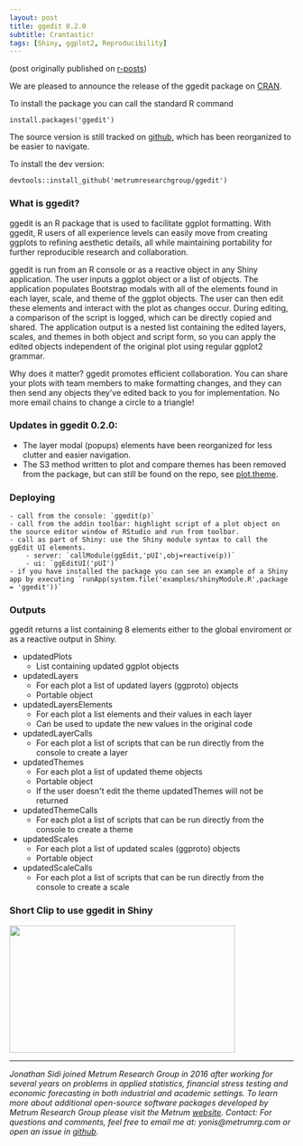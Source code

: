 ```yaml
---
layout: post
title: ggedit 0.2.0
subtitle: Crantastic!
tags: [Shiny, ggplot2, Reproducibility]
---
```


(post originally published on [r-posts](http://r-posts.com/ggedit-0-2-0-is-now-on-cran/))

We are pleased to announce the release of the ggedit package on [CRAN](https://cran.r-project.org/web/packages/ggedit/index.html). 

To install the package you can call the standard R command

```
install.packages('ggedit')
```
The source version is still tracked on [github](https://github.com/metrumresearchgroup/ggedit), which has been reorganized to be easier to navigate. 

To install the dev version:

```
devtools::install_github('metrumresearchgroup/ggedit')
```

### What is ggedit?

ggedit is an R package that is used to facilitate ggplot formatting. With ggedit, R users of all experience levels can easily move from creating ggplots to refining aesthetic details, all while maintaining portability for further reproducible research and collaboration. 

ggedit is run from an R console or as a reactive object in any Shiny application. The user inputs a ggplot object or a list of objects. The application populates Bootstrap modals with all of the elements found in each layer, scale, and theme of the ggplot objects. The user can then edit these elements and interact with the plot as changes occur. During editing, a comparison of the script is logged, which can be directly copied and shared. The application output is a nested list containing the edited layers, scales, and themes in both object and script form, so you can apply the edited objects independent of the original plot using regular ggplot2 grammar. 

Why does it matter? ggedit promotes efficient collaboration. You can share your plots with team members to make formatting changes, and they can then send any objects they’ve edited back to you for implementation. No more email chains to change a circle to a triangle!

### Updates in ggedit 0.2.0:

  - The layer modal (popups) elements have been reorganized for less clutter and easier navigation.
  - The S3 method written to plot and compare themes has been removed from the package, but can still be found on the repo, see [plot.theme](https://github.com/metrumresearchgroup/ggedit/blob/master/Miscellaneous/Utilities/plot.theme.R).

### Deploying

    - call from the console: `ggedit(p)`
    - call from the addin toolbar: highlight script of a plot object on the source editor window of RStudio and run from toolbar.
    - call as part of Shiny: use the Shiny module syntax to call the ggEdit UI elements.
        - server: `callModule(ggEdit,'pUI',obj=reactive(p))`
        - ui: `ggEditUI('pUI')`
    - if you have installed the package you can see an example of a Shiny app by executing `runApp(system.file('examples/shinyModule.R',package = 'ggedit'))`
    

### Outputs

ggedit returns a list containing 8 elements either to the global enviroment or as a reactive output in Shiny.

  - updatedPlots
    - List containing updated ggplot objects
  - updatedLayers
    - For each plot a list of updated layers (ggproto) objects
    - Portable object
  - updatedLayersElements
    - For each plot a list elements and their values in each layer
    - Can be used to update the new values in the original code
  - updatedLayerCalls
    - For each plot a list of scripts that can be run directly from the console to create a layer
  - updatedThemes
    - For each plot a list of updated theme objects
    - Portable object
    - If the user doesn't edit the theme updatedThemes will not be returned
  - updatedThemeCalls
    - For each plot a list of scripts that can be run directly from the console to create a theme
  - updatedScales
    - For each plot a list of updated scales (ggproto) objects
    - Portable object
  - updatedScaleCalls
      - For each plot a list of scripts that can be run directly from the console to create a scale

### Short Clip to use ggedit in Shiny

<p><a href="https://www.youtube.com/embed/pJ1kbd_OVwg"><img src="http://img.youtube.com/vi/pJ1kbd_OVwg/0.jpg?image_play_button_size=2x&amp;image_crop_resized=960x540&amp;image_play_button=1&amp;image_play_button_color=71aadbe0" width="400" height="225" style="width: 400px; height: 225px;"></a></p>

<hr>
<em>
Jonathan Sidi joined Metrum Research Group in 2016 after working for several years on problems in applied statistics, financial stress testing and economic forecasting in both industrial and academic settings.
</em>

<em>
To learn more about additional open-source software packages developed by Metrum Research Group please visit the Metrum <a href="https://www.metrumrg.com/try-open-source-tools/" target="_blank">website</a>.
</em>

<em>
Contact: For questions and comments, feel free to email me at: yonis@metrumrg.com or open an issue in <a href="https://github.com/metrumresearchgroup/ggedit/issues" target="_blank">github</a>.
</em>